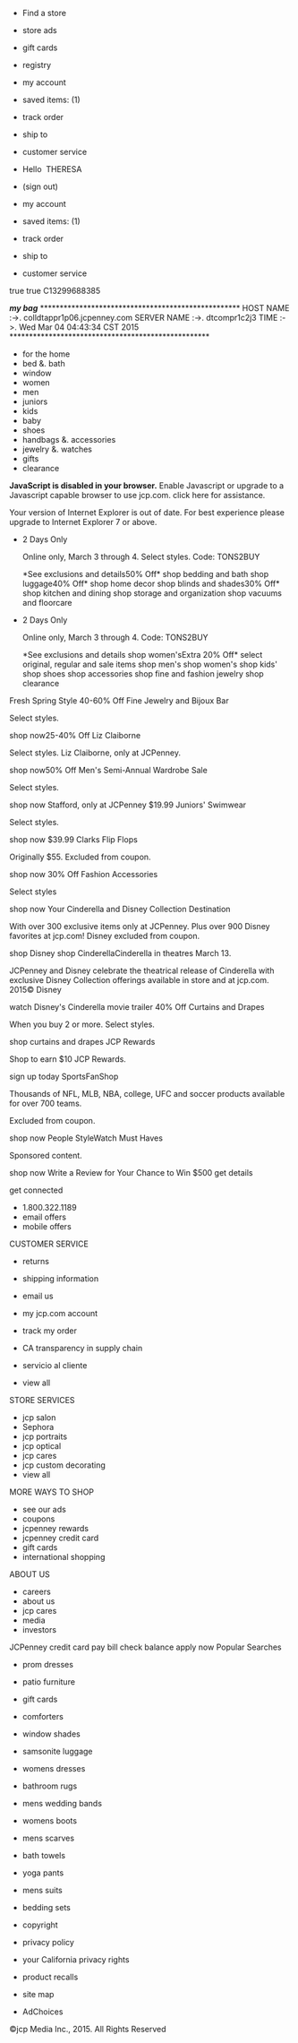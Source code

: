 *   Find a store
*   store ads
*   gift cards
*   registry

*   my account
*   saved items: (1)
*   track order
*   ship to

*   customer service
    

*   Hello  THERESA
*   (sign out)
    
*   my account

*   saved items: (1)
*   track order
*   ship to

*   customer service
    

true true C13299688385

_**my bag**_ \*\*\*\*\*\*\*\*\*\*\*\*\*\*\*\*\*\*\*\*\*\*\*\*\*\*\*\*\*\*\*\*\*\*\*\*\*\*\*\*\*\*\*\*\*\*\*\*\*\*\* HOST NAME :->. colldtappr1p06.jcpenney.com SERVER NAME :->. dtcompr1c2j3 TIME :->. Wed Mar 04 04:43:34 CST 2015 \*\*\*\*\*\*\*\*\*\*\*\*\*\*\*\*\*\*\*\*\*\*\*\*\*\*\*\*\*\*\*\*\*\*\*\*\*\*\*\*\*\*\*\*\*\*\*\*\*\*\*

*   for the home
*   bed &. bath
*   window
*   women
*   men
*   juniors
*   kids
*   baby
*   shoes
*   handbags &. accessories
*   jewelry &. watches
*   gifts
*   clearance

**JavaScript is disabled in your browser.** Enable Javascript or upgrade to a Javascript capable browser to use jcp.com. click here for assistance.

Your version of Internet Explorer is out of date. For best experience please upgrade to Internet Explorer 7 or above.

*   2 Days Only
    
    Online only, March 3 through 4. Select styles. Code: TONS2BUY
    
    \*See exclusions and details50% Off\* shop bedding and bath shop luggage40% Off\* shop home decor shop blinds and shades30% Off\* shop kitchen and dining shop storage and organization shop vacuums and floorcare
*   2 Days Only
    
    Online only, March 3 through 4. Code: TONS2BUY
    
    \*See exclusions and details shop women'sExtra 20% Off\* select original, regular and sale items shop men's shop women's shop kids' shop shoes shop accessories shop fine and fashion jewelry shop clearance

Fresh Spring Style 40-60% Off Fine Jewelry and Bijoux Bar

Select styles.

shop now25-40% Off Liz Claiborne

Select styles. Liz Claiborne, only at JCPenney.

shop now50% Off Men's Semi-Annual Wardrobe Sale

Select styles.

shop now Stafford, only at JCPenney $19.99 Juniors' Swimwear

Select styles.

shop now $39.99 Clarks Flip Flops

Originally $55. Excluded from coupon.

shop now 30% Off Fashion Accessories

Select styles

shop now Your Cinderella and Disney Collection Destination

With over 300 exclusive items only at JCPenney. Plus over 900 Disney favorites at jcp.com! Disney excluded from coupon.

shop Disney shop CinderellaCinderella in theatres March 13.

JCPenney and Disney celebrate the theatrical release of Cinderella with exclusive Disney Collection offerings available in store and at jcp.com. 2015© Disney

watch Disney's Cinderella movie trailer 40% Off Curtains and Drapes

When you buy 2 or more. Select styles.

shop curtains and drapes JCP Rewards

Shop to earn $10 JCP Rewards.

sign up today SportsFanShop

Thousands of NFL, MLB, NBA, college, UFC and soccer products available for over 700 teams.

Excluded from coupon.

shop now People StyleWatch Must Haves

Sponsored content.

shop now Write a Review for Your Chance to Win $500 get details

get connected

*   1.800.322.1189
*   email offers
*   mobile offers

CUSTOMER SERVICE

*   returns
*   shipping information
*   email us
*   my jcp.com account
*   track my order
*   CA transparency in supply chain

*   servicio al cliente
*   view all

STORE SERVICES

*   jcp salon
*   Sephora
*   jcp portraits
*   jcp optical
*   jcp cares
*   jcp custom decorating
*   view all

MORE WAYS TO SHOP

*   see our ads
*   coupons
*   jcpenney rewards
*   jcpenney credit card
*   gift cards
*   international shopping

ABOUT US

*   careers
*   about us
*   jcp cares
*   media
*   investors

JCPenney credit card pay bill check balance apply now Popular Searches

*   prom dresses
*   patio furniture
*   gift cards
*   comforters
*   window shades
*   samsonite luggage
*   womens dresses
*   bathroom rugs
*   mens wedding bands
*   womens boots
*   mens scarves
*   bath towels
*   yoga pants
*   mens suits
*   bedding sets

*   copyright
*   privacy policy
*   your California privacy rights
*   product recalls
*   site map
*   AdChoices

©jcp Media Inc., 2015. All Rights Reserved